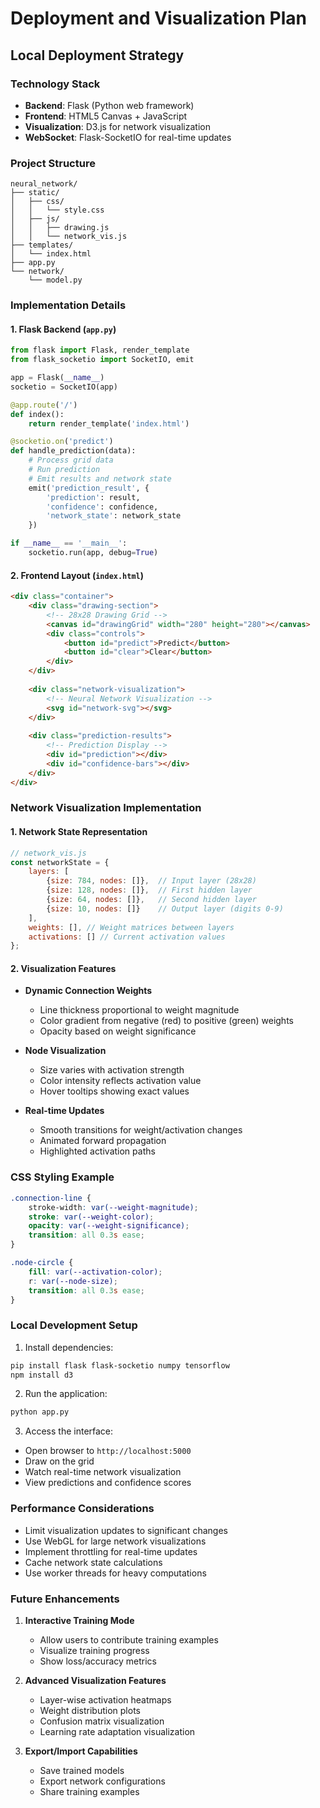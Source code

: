 # Deployment and Visualization Plan

## Local Deployment Strategy

### Technology Stack
- **Backend**: Flask (Python web framework)
- **Frontend**: HTML5 Canvas + JavaScript
- **Visualization**: D3.js for network visualization
- **WebSocket**: Flask-SocketIO for real-time updates

### Project Structure
```
neural_network/
├── static/
│   ├── css/
│   │   └── style.css
│   ├── js/
│   │   ├── drawing.js
│   │   └── network_vis.js
├── templates/
│   └── index.html
├── app.py
└── network/
    └── model.py
```

### Implementation Details

#### 1. Flask Backend (`app.py`)
```python
from flask import Flask, render_template
from flask_socketio import SocketIO, emit

app = Flask(__name__)
socketio = SocketIO(app)

@app.route('/')
def index():
    return render_template('index.html')

@socketio.on('predict')
def handle_prediction(data):
    # Process grid data
    # Run prediction
    # Emit results and network state
    emit('prediction_result', {
        'prediction': result,
        'confidence': confidence,
        'network_state': network_state
    })

if __name__ == '__main__':
    socketio.run(app, debug=True)
```

#### 2. Frontend Layout (`index.html`)
```html
<div class="container">
    <div class="drawing-section">
        <!-- 28x28 Drawing Grid -->
        <canvas id="drawingGrid" width="280" height="280"></canvas>
        <div class="controls">
            <button id="predict">Predict</button>
            <button id="clear">Clear</button>
        </div>
    </div>
    
    <div class="network-visualization">
        <!-- Neural Network Visualization -->
        <svg id="network-svg"></svg>
    </div>
    
    <div class="prediction-results">
        <!-- Prediction Display -->
        <div id="prediction"></div>
        <div id="confidence-bars"></div>
    </div>
</div>
```

### Network Visualization Implementation

#### 1. Network State Representation
```javascript
// network_vis.js
const networkState = {
    layers: [
        {size: 784, nodes: []},  // Input layer (28x28)
        {size: 128, nodes: []},  // First hidden layer
        {size: 64, nodes: []},   // Second hidden layer
        {size: 10, nodes: []}    // Output layer (digits 0-9)
    ],
    weights: [], // Weight matrices between layers
    activations: [] // Current activation values
};
```

#### 2. Visualization Features
- **Dynamic Connection Weights**
  - Line thickness proportional to weight magnitude
  - Color gradient from negative (red) to positive (green) weights
  - Opacity based on weight significance

- **Node Visualization**
  - Size varies with activation strength
  - Color intensity reflects activation value
  - Hover tooltips showing exact values

- **Real-time Updates**
  - Smooth transitions for weight/activation changes
  - Animated forward propagation
  - Highlighted activation paths

### CSS Styling Example
```css
.connection-line {
    stroke-width: var(--weight-magnitude);
    stroke: var(--weight-color);
    opacity: var(--weight-significance);
    transition: all 0.3s ease;
}

.node-circle {
    fill: var(--activation-color);
    r: var(--node-size);
    transition: all 0.3s ease;
}
```

### Local Development Setup
1. Install dependencies:
```bash
pip install flask flask-socketio numpy tensorflow
npm install d3
```

2. Run the application:
```bash
python app.py
```

3. Access the interface:
- Open browser to `http://localhost:5000`
- Draw on the grid
- Watch real-time network visualization
- View predictions and confidence scores

### Performance Considerations
- Limit visualization updates to significant changes
- Use WebGL for large network visualizations
- Implement throttling for real-time updates
- Cache network state calculations
- Use worker threads for heavy computations

### Future Enhancements
1. **Interactive Training Mode**
   - Allow users to contribute training examples
   - Visualize training progress
   - Show loss/accuracy metrics

2. **Advanced Visualization Features**
   - Layer-wise activation heatmaps
   - Weight distribution plots
   - Confusion matrix visualization
   - Learning rate adaptation visualization

3. **Export/Import Capabilities**
   - Save trained models
   - Export network configurations
   - Share training examples 